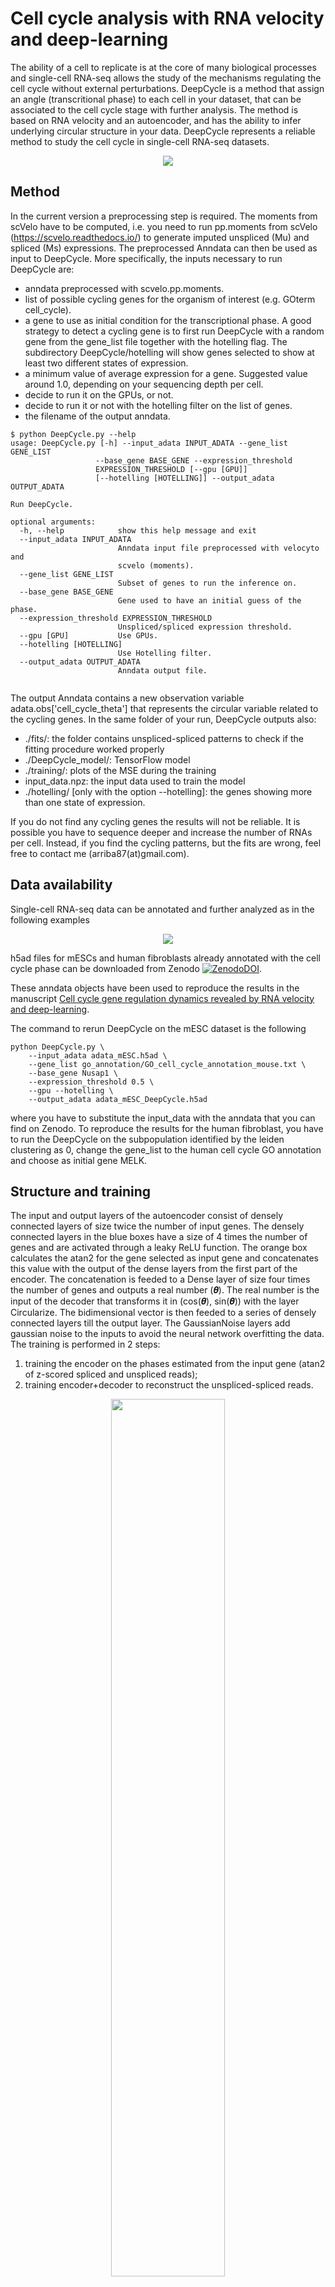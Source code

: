 

# Cell cycle analysis with RNA velocity and deep-learning

The ability of a cell to replicate is at the core of many biological processes and single-cell RNA-seq allows the study of the mechanisms regulating the cell cycle without external perturbations. DeepCycle is a method that assign an angle (transcritional phase) to each cell in your dataset, that can be associated to the cell cycle stage with further analysis. The method is based on RNA velocity and an autoencoder, and has the ability to infer underlying circular structure in your data.
DeepCycle represents a reliable method to study the cell cycle in single-cell RNA-seq datasets.

<p align="center">
  <img src="images/DeepCycle_scheme.svg">
</p>

## Method

In the current version a preprocessing step is required. The moments from scVelo have to be computed, i.e. you need to run pp.moments from scVelo (https://scvelo.readthedocs.io/) to generate imputed unspliced (Mu) and spliced (Ms) expressions.
The preprocessed Anndata can then be used as input to DeepCycle. More specifically, the inputs necessary to run DeepCycle are:

* anndata preprocessed with scvelo.pp.moments.
* list of possible cycling genes for the organism of interest (e.g. GOterm cell_cycle). 
* a gene to use as initial condition for the transcriptional phase. A good strategy to detect a cycling gene is to first run DeepCycle with a random gene from the gene_list file together with the hotelling flag. The subdirectory DeepCycle/hotelling will show genes selected to show at least two different states of expression.
* a minimum value of average expression for a gene. Suggested value around 1.0, depending on your sequencing depth per cell.
* decide to run it on the GPUs, or not.
* decide to run it or not with the hotelling filter on the list of genes.
* the filename of the output anndata.

```
$ python DeepCycle.py --help
usage: DeepCycle.py [-h] --input_adata INPUT_ADATA --gene_list GENE_LIST
                   --base_gene BASE_GENE --expression_threshold
                   EXPRESSION_THRESHOLD [--gpu [GPU]]
                   [--hotelling [HOTELLING]] --output_adata OUTPUT_ADATA

Run DeepCycle.

optional arguments:
  -h, --help            show this help message and exit
  --input_adata INPUT_ADATA
                        Anndata input file preprocessed with velocyto and
                        scvelo (moments).
  --gene_list GENE_LIST
                        Subset of genes to run the inference on.
  --base_gene BASE_GENE
                        Gene used to have an initial guess of the phase.
  --expression_threshold EXPRESSION_THRESHOLD
                        Unspliced/spliced expression threshold.
  --gpu [GPU]           Use GPUs.
  --hotelling [HOTELLING]
                        Use Hotelling filter.
  --output_adata OUTPUT_ADATA
                        Anndata output file.
                        
```

The output Anndata contains a new observation variable adata.obs[\'cell_cycle_theta\'] that represents the circular variable related to the cycling genes. In the same folder of your run, DeepCycle outputs also:

* ./fits/: the folder contains unspliced-spliced patterns to check if the fitting procedure worked properly
* ./DeepCycle_model/: TensorFlow model
* ./training/: plots of the MSE during the training
* input_data.npz: the input data used to train the model
* ./hotelling/ [only with the option --hotelling]: the genes showing more than one state of expression.

If you do not find any cycling genes the results will not be reliable. It is possible you have to sequence deeper and increase the number of RNAs per cell.
Instead, if you find the cycling patterns, but the fits are wrong, feel free to contact me (arriba87(at)gmail.com).

## Data availability

Single-cell RNA-seq data can be annotated and further analyzed as in the following examples

<p align="center">
  <img src="images/Data.svg">
</p>

h5ad files for mESCs and human fibroblasts already annotated with the cell cycle phase can be downloaded from Zenodo <a href="https://doi.org/10.5281/zenodo.4719436">![ZenodoDOI](images/zenodo.4719436.svg)</a>.

These anndata objects have been used to reproduce the results in the manuscript <a href="https://www.biorxiv.org/content/10.1101/2021.03.17.435887v1">Cell cycle gene regulation dynamics revealed by RNA velocity and deep-learning</a>.

The command to rerun DeepCycle on the mESC dataset is the following
```
python DeepCycle.py \
    --input_adata adata_mESC.h5ad \
    --gene_list go_annotation/GO_cell_cycle_annotation_mouse.txt \
    --base_gene Nusap1 \
    --expression_threshold 0.5 \
    --gpu --hotelling \
    --output_adata adata_mESC_DeepCycle.h5ad

```

where you have to substitute the input_data with the anndata that you can find on Zenodo. To reproduce the results for the human fibroblast, you have to run the DeepCycle on the subpopulation identified by the leiden clustering as 0, change the gene_list to the human cell cycle GO annotation and choose as initial gene MELK.

## Structure and training

The input and output layers of the autoencoder consist of densely connected layers of size twice the number of input genes. The densely connected layers in the blue boxes have a size of 4 times the number of genes and are activated through a leaky ReLU function. The orange box calculates the atan2 for the gene selected as input gene and concatenates this value with the output of the dense layers from the first part of the encoder. The concatenation is feeded to a Dense layer of size four times the number of genes and outputs a real number (𝜽). The real number is the input of the decoder that transforms it in (cos(𝜽), sin(𝜽)) with the layer Circularize. The bidimensional vector is then feeded to a series of densely connected layers till the output layer. The GaussianNoise layers add gaussian noise to the inputs to avoid the neural network overfitting the data. The training is performed in 2 steps:

1. training the encoder on the phases estimated from the input gene (atan2 of z-scored spliced and unspliced reads);
2. training encoder+decoder to reconstruct the unspliced-spliced reads.

<p align="center">
  <img width=60% src="images/DeepCycle_structure_training.svg">
</p>

Both training steps have an early stop when they reach a plateau
tf.keras.callbacks.EarlyStopping(monitor='val_loss', min_delta=0.0, patience=20, verbose=1, mode='auto', restore_best_weights=True) and the learning rate decreases accordingly with  tf.keras.callbacks.ReduceLROnPlateau(monitor='val_loss', factor=0.8, patience=5, min_lr=0.00001). 17% of the input cells are used as validation set and the training is performed in batches of 5 cells. The optimization has been performed with Adam on the Mean Squared Error (MSE) between the input and the output.

## Automated detection of the transitions between cell cycle phases

The script in ./theta_annotation/ runs the estimation of the different thetas associated to the different phase transitions. The input anndata has to contains the obs['cell_cycle_theta'] and the layers 'Ms' and 'Mu' from scVelo.
```
python estimate_cell_cycle_transitions.py --help
usage: estimate_cell_cycle_transitions.py [-h] --input_adata INPUT_ADATA
                                          --gene_phase_dict GENE_PHASE_DICT

Estimate cell cycle phase transitions.

optional arguments:
  -h, --help            show this help message and exit
  --input_adata INPUT_ADATA
                        Anndata input file preprocessed with velocyto, scvelo
                        (moments) and DeepCycle.
  --gene_phase_dict GENE_PHASE_DICT
                        Dictionary containing the list of genes associated
                        with S and G2M phases.

```




<p align="center">
  <img width=70% src="images/automated_transition_detection.svg">
</p>

### Dependencies

DeepCycle has the following dependencies and has been tested on the version of the packages in the parenthesis:
* python (tested on 3.7.9)
* scipy (tested on 1.5.2)
* numpy (tested on 1.19.1)
* pandas (tested on 1.1.1)
* scikit-learn (tested on 0.23.2) 
* tensorflow (tested on 2.2.0)
* anndata (tested on 0.7.4)
* matplotlib (tested on 3.3.1)
* seaborn (tested on 0.10.1)


### Contact

For any question and problem, contact the author at arriba87(at)gmail.com.

